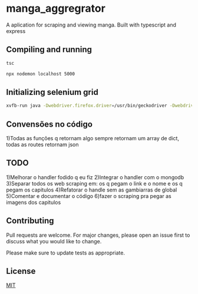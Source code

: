 # manga_aggregrator

A aplication for scraping and viewing manga. Built with typescript and express



## Compiling and running
```bash
tsc
```
```bash
npx nodemon localhost 5000
```

## Initializing selenium grid
```bash
xvfb-run java -Dwebdriver.firefox.driver=/usr/bin/geckodriver -Dwebdriver.firefox.whitelistedIps= -jar selenium-server-standalone-3.10.0.jar
```
## Convensões no código
1)Todas as funções q retornam algo sempre retornam um array de dict, todas as routes retornam json

## TODO
1)Melhorar o handler fodido q eu fiz
2)Integrar o handler com o mongodb
3)Separar todos os web scraping em: os q pegam o link e o nome e os q pegam os capitulos
4)Refatorar o handle sem as gambiarras de global
5)Comentar e documentar o código
6)fazer o scraping pra pegar as imagens dos capitulos
## Contributing
Pull requests are welcome. For major changes, please open an issue first to discuss what you would like to change.

Please make sure to update tests as appropriate.

## License
[MIT](https://choosealicense.com/licenses/mit/)